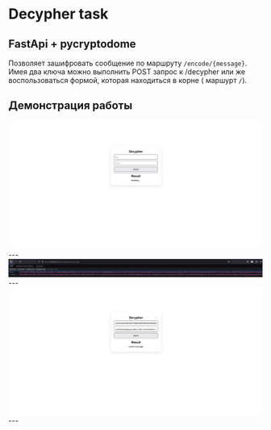 # Decypher task
## FastApi + pycryptodome  

Позволяет зашифровать сообщение по маршруту `/encode/{message}`. Имея два ключа можно выполнить POST запрос к /decypher или же воспользоваться формой, которая находиться в корне ( маршурт `/`).  

## Демонстрация работы  

<img src="./screenshots/1.jpg"/>
---
<img src="./screenshots/2.jpg"/>
---
<img src="./screenshots/3.jpg"/>
---
